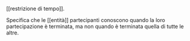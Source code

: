 [[restrizione di tempo]].

Specifica che le [[entità]] partecipanti conoscono quando la loro partecipazione è terminata, ma non quando è terminata quella di tutte le altre.
